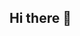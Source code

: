 ## Hi there 👋

<!--
**MOSSANO-ADELE-316278/MOSSANO-ADELE-316278** is a ✨ _special_ ✨ repository because its `README.md` (this file) appears on your GitHub profile.

Here are some ideas to get you started:

- 🔭 I’m currently working on web development
- 🌱 I’m currently learning JavaScript and TypeScript
- 🤔 I’m looking for help with TypeScript
-->
